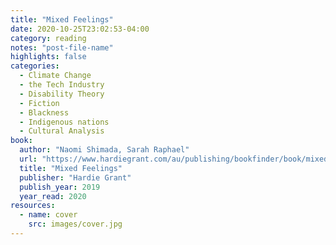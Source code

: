 ```yaml
---
title: "Mixed Feelings"
date: 2020-10-25T23:02:53-04:00
category: reading
notes: "post-file-name"
highlights: false
categories:
  - Climate Change
  - the Tech Industry
  - Disability Theory
  - Fiction
  - Blackness
  - Indigenous nations
  - Cultural Analysis
book:
  author: "Naomi Shimada, Sarah Raphael"
  url: "https://www.hardiegrant.com/au/publishing/bookfinder/book/mixed-feelings-by-naomi-shimada/9781787133983"
  title: "Mixed Feelings"
  publisher: "Hardie Grant"
  publish_year: 2019
  year_read: 2020
resources:
  - name: cover
    src: images/cover.jpg
---
```


